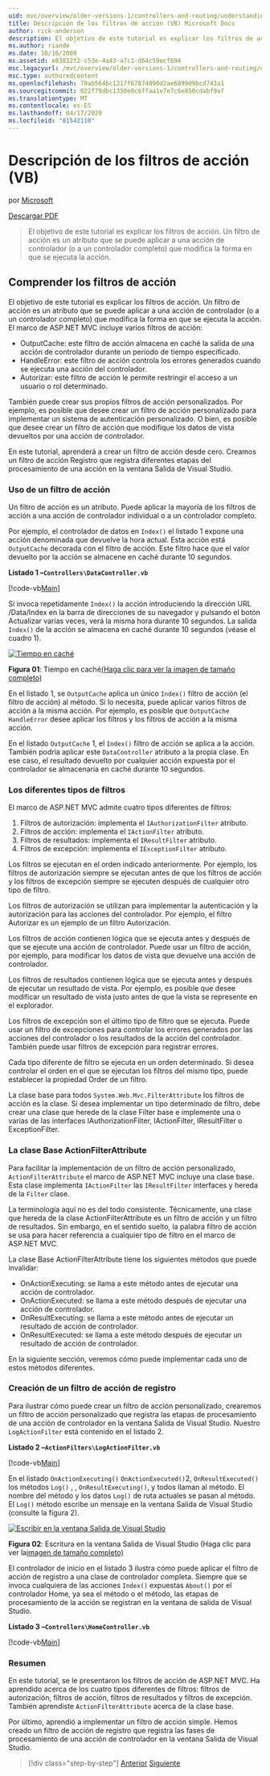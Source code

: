 ```yaml
---
uid: mvc/overview/older-versions-1/controllers-and-routing/understanding-action-filters-vb
title: Descripción de los filtros de acción (VB) Microsoft Docs
author: rick-anderson
description: El objetivo de este tutorial es explicar los filtros de acción. Un filtro de acción es un atributo que se puede aplicar a una acción de controlador o a un controlador completo...
ms.author: riande
ms.date: 10/16/2008
ms.assetid: e83812f2-c53e-4a43-a7c1-d64c59ecf694
msc.legacyurl: /mvc/overview/older-versions-1/controllers-and-routing/understanding-action-filters-vb
msc.type: authoredcontent
ms.openlocfilehash: 70ab564bc1217f67874090d2ae6899d9bcd743a1
ms.sourcegitcommit: 022f79dbc1350e0c6ffaa1e7e7c6e850cdabf9af
ms.translationtype: MT
ms.contentlocale: es-ES
ms.lasthandoff: 04/17/2020
ms.locfileid: "81542110"
---
```

# <a name="understanding-action-filters-vb"></a>Descripción de los filtros de acción (VB)

por [Microsoft](https://github.com/microsoft)

[Descargar PDF](https://download.microsoft.com/download/e/f/3/ef3f2ff6-7424-48f7-bdaa-180ef64c3490/ASPNET_MVC_Tutorial_14_VB.pdf)

> El objetivo de este tutorial es explicar los filtros de acción. Un filtro de acción es un atributo que se puede aplicar a una acción de controlador (o a un controlador completo) que modifica la forma en que se ejecuta la acción.

## <a name="understanding-action-filters"></a>Comprender los filtros de acción

El objetivo de este tutorial es explicar los filtros de acción. Un filtro de acción es un atributo que se puede aplicar a una acción de controlador (o a un controlador completo) que modifica la forma en que se ejecuta la acción. El marco de ASP.NET MVC incluye varios filtros de acción:

- OutputCache: este filtro de acción almacena en caché la salida de una acción de controlador durante un período de tiempo especificado.
- HandleError: este filtro de acción controla los errores generados cuando se ejecuta una acción del controlador.
- Autorizar: este filtro de acción le permite restringir el acceso a un usuario o rol determinado.

También puede crear sus propios filtros de acción personalizados. Por ejemplo, es posible que desee crear un filtro de acción personalizado para implementar un sistema de autenticación personalizado. O bien, es posible que desee crear un filtro de acción que modifique los datos de vista devueltos por una acción de controlador.

En este tutorial, aprenderá a crear un filtro de acción desde cero. Creamos un filtro de acción Registro que registra diferentes etapas del procesamiento de una acción en la ventana Salida de Visual Studio.

### <a name="using-an-action-filter"></a>Uso de un filtro de acción

Un filtro de acción es un atributo. Puede aplicar la mayoría de los filtros de acción a una acción de controlador individual o a un controlador completo.

Por ejemplo, el controlador de datos en `Index()` el listado 1 expone una acción denominada que devuelve la hora actual. Esta acción está `OutputCache` decorada con el filtro de acción. Este filtro hace que el valor devuelto por la acción se almacene en caché durante 10 segundos.

**Listado 1 –`Controllers\DataController.vb`**

[!code-vb[Main](understanding-action-filters-vb/samples/sample1.vb)]

Si invoca repetidamente `Index()` la acción introduciendo la dirección URL /Data/Index en la barra de direcciones de su navegador y pulsando el botón Actualizar varias veces, verá la misma hora durante 10 segundos. La salida `Index()` de la acción se almacena en caché durante 10 segundos (véase el cuadro 1).

[![Tiempo en caché](understanding-action-filters-vb/_static/image2.png)](understanding-action-filters-vb/_static/image1.png)

**Figura 01**: Tiempo en caché[(Haga clic para ver la imagen de tamaño completo)](understanding-action-filters-vb/_static/image3.png)

En el listado 1, se `OutputCache` aplica un único `Index()` filtro de acción (el filtro de acción) al método. Si lo necesita, puede aplicar varios filtros de acción a la misma acción. Por ejemplo, es posible que `OutputCache` `HandleError` desee aplicar los filtros y los filtros de acción a la misma acción.

En el listado `OutputCache` 1, el `Index()` filtro de acción se aplica a la acción. También podría aplicar este `DataController` atributo a la propia clase. En ese caso, el resultado devuelto por cualquier acción expuesta por el controlador se almacenaría en caché durante 10 segundos.

### <a name="the-different-types-of-filters"></a>Los diferentes tipos de filtros

El marco de ASP.NET MVC admite cuatro tipos diferentes de filtros:

1. Filtros de autorización: implementa el `IAuthorizationFilter` atributo.
2. Filtros de acción: implementa el `IActionFilter` atributo.
3. Filtros de resultados: implementa el `IResultFilter` atributo.
4. Filtros de excepción: implementa el `IExceptionFilter` atributo.

Los filtros se ejecutan en el orden indicado anteriormente. Por ejemplo, los filtros de autorización siempre se ejecutan antes de que los filtros de acción y los filtros de excepción siempre se ejecuten después de cualquier otro tipo de filtro.

Los filtros de autorización se utilizan para implementar la autenticación y la autorización para las acciones del controlador. Por ejemplo, el filtro Autorizar es un ejemplo de un filtro Autorización.

Los filtros de acción contienen lógica que se ejecuta antes y después de que se ejecute una acción de controlador. Puede usar un filtro de acción, por ejemplo, para modificar los datos de vista que devuelve una acción de controlador.

Los filtros de resultados contienen lógica que se ejecuta antes y después de ejecutar un resultado de vista. Por ejemplo, es posible que desee modificar un resultado de vista justo antes de que la vista se represente en el explorador.

Los filtros de excepción son el último tipo de filtro que se ejecuta. Puede usar un filtro de excepciones para controlar los errores generados por las acciones del controlador o los resultados de la acción del controlador. También puede usar filtros de excepción para registrar errores.

Cada tipo diferente de filtro se ejecuta en un orden determinado. Si desea controlar el orden en el que se ejecutan los filtros del mismo tipo, puede establecer la propiedad Order de un filtro.

La clase base para todos `System.Web.Mvc.FilterAttribute` los filtros de acción es la clase. Si desea implementar un tipo determinado de filtro, debe crear una clase que herede de la clase Filter base e implemente una o varias de las interfaces IAuthorizationFilter, IActionFilter, IResultFilter o ExceptionFilter.

### <a name="the-base-actionfilterattribute-class"></a>La clase Base ActionFilterAttribute

Para facilitar la implementación de un filtro de acción personalizado, `ActionFilterAttribute` el marco de ASP.NET MVC incluye una clase base. Esta clase implementa `IActionFilter` las `IResultFilter` interfaces y hereda de la `Filter` clase.

La terminología aquí no es del todo consistente. Técnicamente, una clase que hereda de la clase ActionFilterAttribute es un filtro de acción y un filtro de resultados. Sin embargo, en el sentido suelto, la palabra filtro de acción se usa para hacer referencia a cualquier tipo de filtro en el marco de ASP.NET MVC.

La clase Base ActionFilterAttribute tiene los siguientes métodos que puede invalidar:

- OnActionExecuting: se llama a este método antes de ejecutar una acción de controlador.
- OnActionExecuted: se llama a este método después de ejecutar una acción de controlador.
- OnResultExecuting: se llama a este método antes de ejecutar un resultado de acción de controlador.
- OnResultExecuted: se llama a este método después de ejecutar un resultado de acción de controlador.

En la siguiente sección, veremos cómo puede implementar cada uno de estos métodos diferentes.

### <a name="creating-a-log-action-filter"></a>Creación de un filtro de acción de registro

Para ilustrar cómo puede crear un filtro de acción personalizado, crearemos un filtro de acción personalizado que registra las etapas de procesamiento de una acción de controlador en la ventana Salida de Visual Studio. Nuestro `LogActionFilter` está contenido en el listado 2.

**Listado 2 –`ActionFilters\LogActionFilter.vb`**

[!code-vb[Main](understanding-action-filters-vb/samples/sample2.vb)]

En el listado `OnActionExecuting()` `OnActionExecuted()`2, `OnResultExecuted()` los métodos `Log()` , , `OnResultExecuting()`, y todos llaman al método. El nombre del método y los datos `Log()` de ruta actuales se pasan al método. El `Log()` método escribe un mensaje en la ventana Salida de Visual Studio (consulte la figura 2).

[![Escribir en la ventana Salida de Visual Studio](understanding-action-filters-vb/_static/image5.png)](understanding-action-filters-vb/_static/image4.png)

**Figura 02**: Escritura en la ventana Salida de Visual Studio (Haga clic para ver la[imagen de tamaño completo)](understanding-action-filters-vb/_static/image6.png)

El controlador de inicio en el listado 3 ilustra cómo puede aplicar el filtro de acción de registro a una clase de controlador completa. Siempre que se invoca cualquiera de las acciones `Index()` expuestas `About()` por el controlador Home, ya sea el método o el método, las etapas de procesamiento de la acción se registran en la ventana de salida de Visual Studio.

**Listado 3 –`Controllers\HomeController.vb`**

[!code-vb[Main](understanding-action-filters-vb/samples/sample3.vb)]

### <a name="summary"></a>Resumen

En este tutorial, se le presentaron los filtros de acción de ASP.NET MVC. Ha aprendido acerca de los cuatro tipos diferentes de filtros: filtros de autorización, filtros de acción, filtros de resultados y filtros de excepción. También aprendiste `ActionFilterAttribute` acerca de la clase base.

Por último, aprendió a implementar un filtro de acción simple. Hemos creado un filtro de acción de registro que registra las fases de procesamiento de una acción de controlador en la ventana Salida de Visual Studio.

> [!div class="step-by-step"]
> [Anterior](asp-net-mvc-routing-overview-vb.md)
> [Siguiente](improving-performance-with-output-caching-vb.md)
